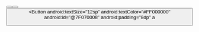 <?xml version="1.0" encoding="utf-8"?>
<!--Open VIP can improve the speed of decompilation, resource code translate to name automatically and activate the smart editing and automatic completion function-->
<LinearLayout xmlns:android="http://schemas.android.com/apk/res/android"
    xmlns:app="http://schemas.android.com/apk/res-auto"
    android:orientation="1"
    android:layout_width="-1"
    android:layout_height="-1">
    <LinearLayout
        android:gravity="0x00000011"
        android:orientation="1"
        android:id="@7F070000"
        android:background="#FFFFFFFF"
        android:padding="8dp"
        android:layout_width="-1"
        android:layout_height="-1">
        <WebView
            android:id="@7F070001"
            android:background="@0106000D"
            android:layout_width="-1"
            android:layout_height="33dp" />
        <LinearLayout
            android:orientation="1"
            android:id="@7F070002"
            android:background="@0106000D"
            android:padding="8dp"
            android:layout_width="250dp"
            android:layout_height="550dp">
            <TextView
                android:textSize="30sp"
                android:textStyle="0x00000001"
                android:textColor="#FF000000"
                android:gravity="0x00000011"
                android:layout_gravity="0x00000011"
                android:id="@7F070003"
                android:padding="8dp"
                android:layout_width="-1"
                android:layout_height="-2"
                android:text="กรอกโค้ด" />
            <EditText
                android:textSize="12sp"
                android:textColor="#FF000000"
                android:textColorHint="#FF000000"
                android:id="@7F070004"
                android:background="#FFFFFFFF"
                android:padding="8dp"
                android:layout_width="-1"
                android:layout_height="-2"
                android:hint="ใส่โค้ด" />
            <Button
                android:textSize="12sp"
                android:textColor="#FF000000"
                android:id="@7F070005"
                android:padding="8dp"
                android:layout_width="-1"
                android:layout_height="-2"
                android:text="ลงโค้ด บนเครื่อง" />
            <Button
                android:textSize="12sp"
                android:textColor="#FF000000"
                android:id="@7F070006"
                android:padding="8dp"
                android:layout_width="-1"
                android:layout_height="-2"
                android:text="ลงโค้ด แอพโครน" />
            <Button
                android:textSize="12sp"
                android:textColor="#FF000000"
                android:id="@7F070007"
                android:padding="8dp"
                android:layout_width="-1"
                android:layout_height="-2"
                android:text="เปิดเกมส์" />
            <Button
                android:textSize="12sp"
                android:textColor="#FF000000"
                android:id="@7F070008"
                android:padding="8dp"
                a
